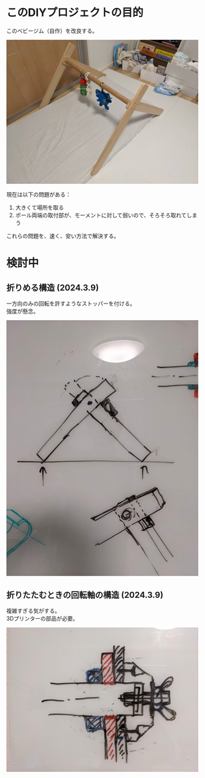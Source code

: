 # このDIYプロジェクトの目的
このベビージム（自作）を改良する。

<img src="1.jpg" width="500">

現在は以下の問題がある：
1. 大きくて場所を取る
2. ポール両端の取付部が、モーメントに対して弱いので、そろそろ取れてしまう

これらの問題を、速く、安い方法で解決する。

# 検討中
## 折りめる構造 (2024.3.9)
一方向のみの回転を許すようなストッパーを付ける。<br>
強度が懸念。

<img src="2.jpg" width="500">

## 折りたたむときの回転軸の構造 (2024.3.9)
複雑すぎる気がする。<br>
3Dプリンターの部品が必要。

<img src="3.jpg" width="500">
